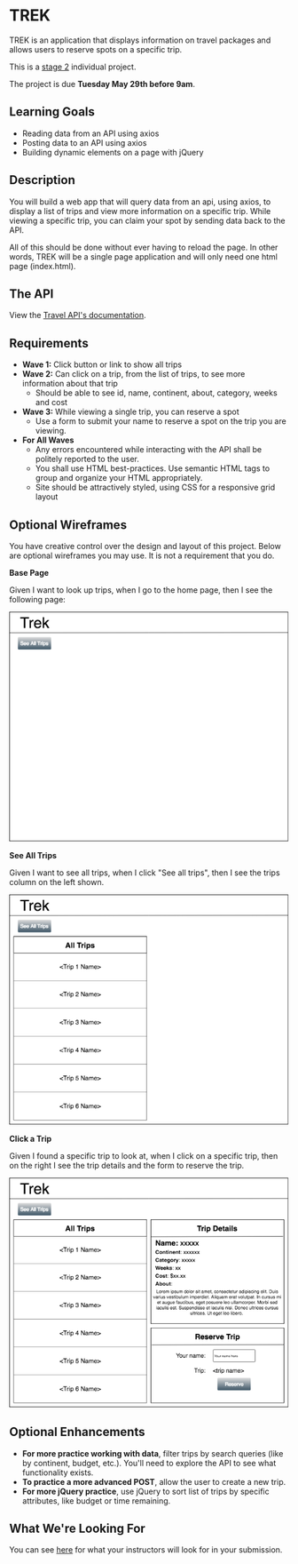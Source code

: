 # TREK

TREK is an application that displays information on travel packages and allows users to reserve spots on a specific trip.

This is a [stage 2](https://github.com/Ada-Developers-Academy/pedagogy/blob/master/rule-of-three.md) individual project.

The project is due **Tuesday May 29th before 9am**. 

## Learning Goals

- Reading data from an API using axios
- Posting data to an API using axios
- Building dynamic elements on a page with jQuery

## Description

You will build a web app that will query data from an api, using axios, to display a list of trips and view more information on a specific trip. While viewing a specific trip, you can claim your spot by sending data back to the API.

All of this should be done without ever having to reload the page. In other words, TREK will be a single page application and will only need one html page (index.html).

## The API

View the [Travel API's documentation](https://github.com/AdaGold/trip_api).

## Requirements
- **Wave 1:** Click button or link to show all trips
- **Wave 2:** Can click on a trip, from the list of trips, to see more information about that trip
  - Should be able to see id, name, continent, about, category, weeks and cost
- **Wave 3:** While viewing a single trip, you can reserve a spot
  - Use a form to submit your name to reserve a spot on the trip you are viewing.
- **For All Waves**
  - Any errors encountered while interacting with the API shall be politely reported to the user.
  - You shall use HTML best-practices. Use semantic HTML tags to group and organize your HTML appropriately.
  - Site should be attractively styled, using CSS for a responsive grid layout

## Optional Wireframes
You have creative control over the design and layout of this project. Below are optional wireframes you may use. It is not a requirement that you do.

**Base Page**

Given I want to look up trips, when I go to the home page, then I see the following page:

![base page](wireframes/base-page.png)

**See All Trips**

Given I want to see all trips, when I click "See all trips", then I see the trips column on the left shown.

![see all trips](wireframes/see-all-trips.png)

**Click a Trip**

Given I found a specific trip to look at, when I click on a specific trip, then on the right I see the trip details and the form to reserve the trip.

![click a trip](wireframes/click-a-trip.png)


<!-- https://www.draw.io/#G1n5hDq4YfmeGtHQ9U0Cx0aZWyeUqNxq9B -->

## Optional Enhancements

- **For more practice working with data**, filter trips by search queries (like by continent, budget, etc.). You'll need to explore the API to see what functionality exists.
- **To practice a more advanced POST**, allow the user to create a new trip.
- **For more jQuery practice**, use jQuery to sort list of trips by specific attributes, like budget or time remaining.

## What We're Looking For
You can see [here](./feedback.md) for what your instructors will look for in your submission.
